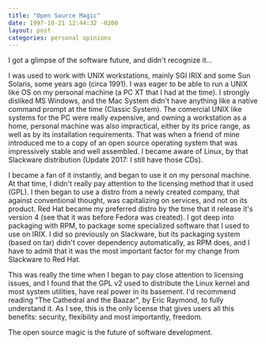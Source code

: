 ```yaml
---
title: "Open Source Magic"
date: 1997-10-21 12:44:32 -0200
layout: post
categories: personal opinions
---
```

I got a glimpse of the software future, and didn't recognize it...<!--more-->


I was used to work with UNIX workstations, mainly SGI IRIX and some Sun Solaris, some years ago (circa 1991). I was eager to be able to run a UNIX like OS on my personal machine (a PC XT that I had at the time). I strongly disliked MS Windows, and the Mac System didn't have anything like a native command prompt at the time (Classic System). The comercial UNIX like systems for the PC were really expensive, and owning a workstation as a home, personal machine was also impractical, either by its price range, as well as by its installation requirements. That was when a friend of mine introduced me to a copy of an open source operating system that was impressively stable and well assembled. I became aware of Linux, by that Slackware distribution (Update 2017: I still have those CDs).


I became a fan of it instantly, and began to use it on my personal machine. At that time, I didn't really pay attention to the licensing method that it used (GPL). I then began to use a distro from a newly created company, that against conventional thought, was capitalizing on services, and not on its product. Red Hat became my preferred distro by the time that it release it's version 4 (see that it was before Fedora was created). I got deep into packaging with RPM, to package some specialized software that I used to use on IRIX. I did so previously on Slackware, but its packaging system (based on tar) didn't cover dependency automatically, as RPM does, and I have to admit that it was the most important factor for my change from Slackware to Red Hat.


This was really the time when I began to pay close attention to licensing issues, and I found that the GPL v2 used to distribute the Linux kernel and most system utilities, have real power in its basement. I'd recommend reading "The Cathedral and the Baazar", by Eric Raymond, to fully understand it. As I see, this is the only license that gives users all this benefits: security, flexibility and most importantly, freedom.


The open source magic is the future of software development.
